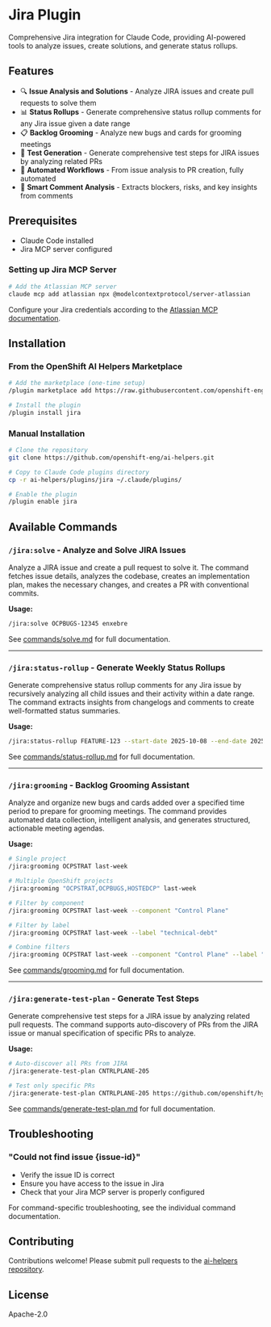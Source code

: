 # Jira Plugin

Comprehensive Jira integration for Claude Code, providing AI-powered tools to analyze issues, create solutions, and generate status rollups.

## Features

- 🔍 **Issue Analysis and Solutions** - Analyze JIRA issues and create pull requests to solve them
- 📊 **Status Rollups** - Generate comprehensive status rollup comments for any Jira issue given a date range
- 📋 **Backlog Grooming** - Analyze new bugs and cards for grooming meetings
- 🧪 **Test Generation** - Generate comprehensive test steps for JIRA issues by analyzing related PRs
- 🤖 **Automated Workflows** - From issue analysis to PR creation, fully automated
- 💬 **Smart Comment Analysis** - Extracts blockers, risks, and key insights from comments

## Prerequisites

- Claude Code installed
- Jira MCP server configured

### Setting up Jira MCP Server

```bash
# Add the Atlassian MCP server
claude mcp add atlassian npx @modelcontextprotocol/server-atlassian
```

Configure your Jira credentials according to the [Atlassian MCP documentation](https://github.com/modelcontextprotocol/servers/tree/main/src/atlassian).

## Installation

### From the OpenShift AI Helpers Marketplace

```bash
# Add the marketplace (one-time setup)
/plugin marketplace add https://raw.githubusercontent.com/openshift-eng/ai-helpers/main/marketplace.json

# Install the plugin
/plugin install jira
```

### Manual Installation

```bash
# Clone the repository
git clone https://github.com/openshift-eng/ai-helpers.git

# Copy to Claude Code plugins directory
cp -r ai-helpers/plugins/jira ~/.claude/plugins/

# Enable the plugin
/plugin enable jira
```

## Available Commands

### `/jira:solve` - Analyze and Solve JIRA Issues

Analyze a JIRA issue and create a pull request to solve it. The command fetches issue details, analyzes the codebase, creates an implementation plan, makes the necessary changes, and creates a PR with conventional commits.

**Usage:**
```bash
/jira:solve OCPBUGS-12345 enxebre
```

See [commands/solve.md](commands/solve.md) for full documentation.

---

### `/jira:status-rollup` - Generate Weekly Status Rollups

Generate comprehensive status rollup comments for any Jira issue by recursively analyzing all child issues and their activity within a date range. The command extracts insights from changelogs and comments to create well-formatted status summaries.

**Usage:**
```bash
/jira:status-rollup FEATURE-123 --start-date 2025-10-08 --end-date 2025-10-14
```

See [commands/status-rollup.md](commands/status-rollup.md) for full documentation.

---

### `/jira:grooming` - Backlog Grooming Assistant

Analyze and organize new bugs and cards added over a specified time period to prepare for grooming meetings. The command provides automated data collection, intelligent analysis, and generates structured, actionable meeting agendas.

**Usage:**
```bash
# Single project
/jira:grooming OCPSTRAT last-week

# Multiple OpenShift projects
/jira:grooming "OCPSTRAT,OCPBUGS,HOSTEDCP" last-week

# Filter by component
/jira:grooming OCPSTRAT last-week --component "Control Plane"

# Filter by label
/jira:grooming OCPSTRAT last-week --label "technical-debt"

# Combine filters
/jira:grooming OCPSTRAT last-week --component "Control Plane" --label "security"
```
See [commands/grooming.md](commands/grooming.md) for full documentation.

---

### `/jira:generate-test-plan` - Generate Test Steps

Generate comprehensive test steps for a JIRA issue by analyzing related pull requests. The command supports auto-discovery of PRs from the JIRA issue or manual specification of specific PRs to analyze.

**Usage:**
```bash
# Auto-discover all PRs from JIRA
/jira:generate-test-plan CNTRLPLANE-205

# Test only specific PRs
/jira:generate-test-plan CNTRLPLANE-205 https://github.com/openshift/hypershift/pull/6888
```

See [commands/generate-test-plan.md](commands/generate-test-plan.md) for full documentation.

## Troubleshooting

### "Could not find issue {issue-id}"
- Verify the issue ID is correct
- Ensure you have access to the issue in Jira
- Check that your Jira MCP server is properly configured

For command-specific troubleshooting, see the individual command documentation.

## Contributing

Contributions welcome! Please submit pull requests to the [ai-helpers repository](https://github.com/openshift-eng/ai-helpers).

## License

Apache-2.0
